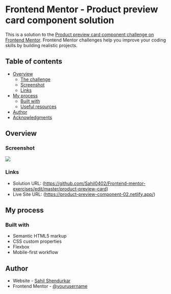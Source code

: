 # Frontend Mentor - Product preview card component solution

This is a solution to the [Product preview card component challenge on Frontend Mentor](https://www.frontendmentor.io/challenges/product-preview-card-component-GO7UmttRfa). Frontend Mentor challenges help you improve your coding skills by building realistic projects. 

## Table of contents

- [Overview](#overview)
  - [The challenge](#the-challenge)
  - [Screenshot](#screenshot)
  - [Links](#links)
- [My process](#my-process)
  - [Built with](#built-with)
  - [Useful resources](#useful-resources)
- [Author](#author)
- [Acknowledgments](#acknowledgments)


## Overview

### Screenshot

![](./screenshot.jpg)

### Links

- Solution URL: (https://github.com/Sahil0402/Frontend-mentor-exercises/edit/master/product-preview-card)
- Live Site URL: (https://product-preview-component-02.netlify.app/)

## My process

### Built with

- Semantic HTML5 markup
- CSS custom properties
- Flexbox
- Mobile-first workflow

## Author

- Website - [Sahil Shendurkar](https://sahil-shendurkar.netlify.app)
- Frontend Mentor - [@yourusername](https://www.frontendmentor.io/profile/Titanofficial)
